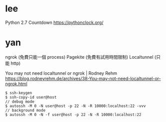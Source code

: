 # lee

Python 2.7 Countdown
<https://pythonclock.org/>

# yan

ngrok (免費只能一個 process)
Pagekite (免費有試用時間限制)
Localtunnel (只能 http)

You may not need localtunnel or ngrok | Rodney Rehm
https://blog.rodneyrehm.de/archives/38-You-may-not-need-localtunnel-or-ngrok.html

```
$ ssh-keygen
$ ssh-copy-id user@host
// debug mode
$ autossh -M 0 -N user@host -p 22 -N -R 10000:localhost:22 -vvv
// background mode
$ autossh -M 0 -N -f user@host -p 22 -N -R 10000:localhost:22
```